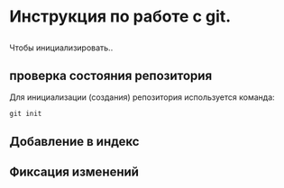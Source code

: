 # **Инструкция по работе с git.**


##   

Чтобы инициализировать..


## проверка состояния репозитория 

Для инициализации (создания) репозитория используется команда: 
  
    git init

## Добавление в индекс

##  Фиксация изменений 

